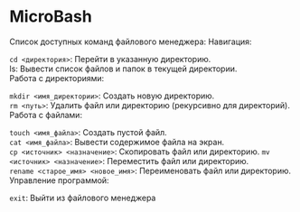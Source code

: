 # MicroBash
Список доступных команд файлового менеджера:
Навигация:

```cd <директория>```: Перейти в указанную директорию.    
ls: Вывести список файлов и папок в текущей директории.    
Работа с директориями:         

```mkdir <имя_директории>```: Создать новую директорию.             
```rm <путь>```: Удалить файл или директорию (рекурсивно для директорий).             
Работа с файлами:       

```touch <имя_файла>```: Создать пустой файл.              
```cat <имя_файла>```: Вывести содержимое файла на экран.         
```cp <источник> <назначение>```: Скопировать файл или директорию.
```mv <источник> <назначение>```: Переместить файл или директорию.         
```rename <старое_имя> <новое_имя>```: Переименовать файл или директорию.          
Управление программой:        

```exit```: Выйти из файлового менеджера        
